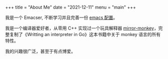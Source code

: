 +++
title = "About Me"
date = "2021-12-11"
menu = "main"
+++

我是一个 Emacser, 不断学习并且完善一份 [emacs 配置](https://github.com/Imymirror/imy-emacs.d)。

我是一个编译器爱好者，从零用 C++ 实现过一个玩具解释器 [mirror-monkey](https://github.com/Imymirror/mirror-monkey)，完整复制了《Writting an interpreter in Go》这本书籍中关于 monkey 语言的所有特性。

我的兴趣很广泛，甚至于有点博爱。
